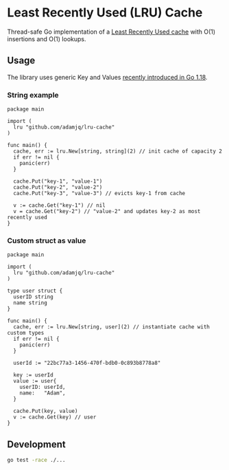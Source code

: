 # Least Recently Used (LRU) Cache

Thread-safe Go implementation of a [Least Recently Used cache](https://en.wikipedia.org/wiki/Cache_replacement_policies#Least_recently_used_(LRU)) with O(1) insertions and O(1) lookups.

## Usage

The library uses generic Key and Values [recently introduced in Go 1.18](https://tip.golang.org/doc/go1.18).

### String example

```golang
package main

import (
  lru "github.com/adamjq/lru-cache"
)

func main() {
  cache, err := lru.New[string, string](2) // init cache of capacity 2
  if err != nil {
    panic(err)
  }

  cache.Put("key-1", "value-1")
  cache.Put("key-2", "value-2")
  cache.Put("key-3", "value-3") // evicts key-1 from cache

  v := cache.Get("key-1") // nil
  v = cache.Get("key-2") // "value-2" and updates key-2 as most recently used
}
```

### Custom struct as value

```golang
package main

import (
  lru "github.com/adamjq/lru-cache"
)

type user struct {
  userID string
  name string
}

func main() {
  cache, err := lru.New[string, user](2) // instantiate cache with custom types
  if err != nil {
    panic(err)
  }

  userId := "22bc77a3-1456-470f-bdb0-0c893b8778a8"

  key := userId
  value := user{
    userID: userId,
    name:   "Adam",
  }

  cache.Put(key, value)
  v := cache.Get(key) // user
}
```

## Development

```bash
go test -race ./...
```
